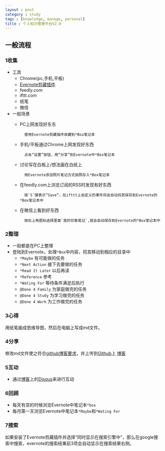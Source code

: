 ```yaml
---
layout : post
category : study
tags : [knowledge, manage, personal]
title : 个人知识管理平台V2.0
---
```


## 一般流程


### 1收集 

- 工具
    - Chrome(pc,手机,平板)
    - [Evernote剪藏插件](https://chrome.google.com/webstore/detail/evernote-web-clipper/pioclpoplcdbaefihamjohnefbikjilc)
    - feedly.com
    - ifttt.com
    - 纸笔
	- 微信
- 一般场景
    - PC上网发现好东东

			使用Evernote剪藏插件收藏到*Box笔记本
			
    - 手机/平板通过Chrome上网发现好东西

			点击“设置”按钮，用“分享”到Evernote中*Box笔记本
			
    - 讨论写在白板上/想法画在白纸上

			用Evernote添加照片笔记方式拍照存入*Box笔记本
			
    - 在feedly.com上浏览订阅的RSS时发现有好东西

			按`S`键表示“Save”，在ifttt上自定义的事件将会自动将其保存到Evernote的*Box笔记本中
			
	- 在微信上看到好东西

			按右上角图标选择里面`我的印象笔记`,就会自动保存到Evernote的*Box笔记本中
			
### 2整理

- 一般都是在PC上整理
- 登陆到Evernote，处理`*Box`中内容，将其移动到相应的目录中
    - `*Maybe` 有可能做的任务
    - `*Next Action` 接下去要做的任务
    - `*Read It Later` 以后再读
    - `*Reference` 参考
    - `*Wating For` 等待条件满足后执行
    - `@Done 4 Family` 为家庭做完的任务
    - `@Done 4 Study` 为学习做完的任务
    - `@Done 4 Work` 为工作做完的任务

### 3心得

用纸笔画成思维导图，然后在电脑上写成md文件。

### 4分享

修改md文件使之符合[github博客要求](http://samrain.github.io/tech/2012/12/10/Built-blog-by-github/)，并上传到[Github](https://github.com/samrain/samrain.github.com)上 [博客](http://samrain.github.io)

### 5互动

- 通过[博客](http://samrain.github.io)上的[Disqus](http://disqus.com/)来进行互动

### 6回顾

- 每天有空的时候浏览Evernote中笔记本`*box`
- 每月第一天浏览Evernote中笔记本`*Maybe`和`*Wating For`

### 7搜索

如果安装了Evernote剪藏插件并选择“同时显示在搜索引擎中”，那么在google搜索中搜索，evernote的搜索结果前3项会自动显示在搜索结果右侧。
